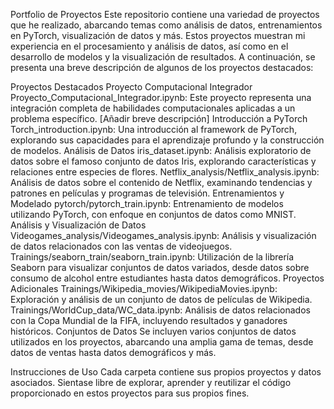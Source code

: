 Portfolio de Proyectos
Este repositorio contiene una variedad de proyectos que he realizado, abarcando temas como análisis de datos, entrenamientos en PyTorch, visualización de datos y más. Estos proyectos muestran mi experiencia en el procesamiento y análisis de datos, así como en el desarrollo de modelos y la visualización de resultados. A continuación, se presenta una breve descripción de algunos de los proyectos destacados:

Proyectos Destacados
Proyecto Computacional Integrador
Proyecto_Computacional_Integrador.ipynb: Este proyecto representa una integración completa de habilidades computacionales aplicadas a un problema específico. [Añadir breve descripción]
Introducción a PyTorch
Torch_introduction.ipynb: Una introducción al framework de PyTorch, explorando sus capacidades para el aprendizaje profundo y la construcción de modelos.
Análisis de Datos
iris_dataset.ipynb: Análisis exploratorio de datos sobre el famoso conjunto de datos Iris, explorando características y relaciones entre especies de flores.
Netflix_analysis/Netflix_analysis.ipynb: Análisis de datos sobre el contenido de Netflix, examinando tendencias y patrones en películas y programas de televisión.
Entrenamientos y Modelado
pytorch/pytorch_train.ipynb: Entrenamiento de modelos utilizando PyTorch, con enfoque en conjuntos de datos como MNIST.
Análisis y Visualización de Datos
Videogames_analysis/Videogames_analysis.ipynb: Análisis y visualización de datos relacionados con las ventas de videojuegos.
Trainings/seaborn_train/seaborn_train.ipynb: Utilización de la librería Seaborn para visualizar conjuntos de datos variados, desde datos sobre consumo de alcohol entre estudiantes hasta datos demográficos.
Proyectos Adicionales
Trainings/Wikipedia_movies/WikipediaMovies.ipynb: Exploración y análisis de un conjunto de datos de películas de Wikipedia.
Trainings/WorldCup_data/WC_data.ipynb: Análisis de datos relacionados con la Copa Mundial de la FIFA, incluyendo resultados y ganadores históricos.
Conjuntos de Datos
Se incluyen varios conjuntos de datos utilizados en los proyectos, abarcando una amplia gama de temas, desde datos de ventas hasta datos demográficos y más.

Instrucciones de Uso
Cada carpeta contiene sus propios proyectos y datos asociados. Sientase libre de explorar, aprender y reutilizar el código proporcionado en estos proyectos para sus propios fines.
